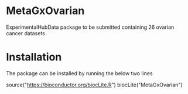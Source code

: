 MetaGxOvarian
========

ExperimentalHubData package to be submitted containing 26 ovarian cancer datasets


Installation
========

The package can be installed by running the below two lines

source("https://bioconductor.org/biocLite.R")
biocLite("MetaGxOvarian")
